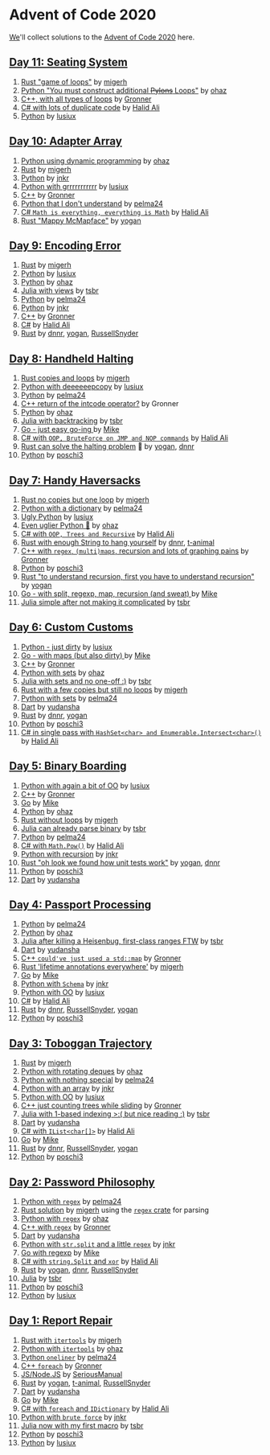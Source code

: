 # Advent of Code 2020

[We][leaderboard]'ll collect solutions to the [Advent of Code 2020](https://adventofcode.com/2020) here.

## [Day 11: Seating System](https://adventofcode.com/2020/day/11)

1. [Rust "game of loops"](https://github.com/migerh/aoc-2020-rs/blob/main/src/day11/mod.rs) by [migerh]
1. [Python "You must construct additional ~~Pylons~~ Loops"](https://github.com/ohaz/adventofcode2020/blob/main/day11/day11.py) by [ohaz]
1. [C++, with all types of loops](https://github.com/Gronner/aoc-2020/blob/main/src/day11.cpp) by [Gronner]
1. [C# with lots of duplicate code](https://github.com/halid-ali/adventCodeChallenge/blob/main/2020/day-11/Program.cs) by [Halid Ali]
1. [Python](https://github.com/lusiux/aoc2020/blob/main/11/main.py) by [lusiux] 

## [Day 10: Adapter Array](https://adventofcode.com/2020/day/10)

1. [Python using dynamic programming](https://github.com/ohaz/adventofcode2020/blob/main/day10/day10.py) by [ohaz]
1. [Rust](https://github.com/migerh/aoc-2020-rs/blob/main/src/day10/mod.rs) by [migerh]
1. [Python](https://github.com/JonathanKuebler/advent-of-code/blob/master/10_dez/jolts.py) by [jnkr]
1. [Python with grrrrrrrrrrr](https://github.com/lusiux/aoc2020/blob/main/10/main.py) by [lusiux] 
1. [C++](https://github.com/Gronner/aoc-2020/blob/main/src/day10.cpp) by [Gronner]
1. [Python that I don't understand](https://github.com/pelma24/AdventOfCode/blob/master/2020/day10.py) by [pelma24]
1. [C# `Math is everything, everything is Math`](https://github.com/halid-ali/adventCodeChallenge/blob/main/2020/day-10/Program.cs) by [Halid Ali]
1. [Rust "Mappy McMapface"](https://github.com/yogan/advent-of-code-2020-rust/blob/main/src/day10.rs) by [yogan]

## [Day 9: Encoding Error](https://adventofcode.com/2020/day/9)

1. [Rust](https://github.com/migerh/aoc-2020-rs/blob/main/src/day9/mod.rs) by [migerh]
1. [Python](https://github.com/lusiux/aoc2020/blob/main/09/main.py) by [lusiux]
1. [Python](https://github.com/ohaz/adventofcode2020/blob/main/day9/day9.py) by [ohaz]
1. [Julia with views](https://github.com/CmdQ/AoC2020/blob/main/src/09.jl) by [tsbr]
1. [Python](https://github.com/pelma24/AdventOfCode/blob/master/2020/day9.py) by [pelma24]
1. [Python](https://github.com/JonathanKuebler/advent-of-code/blob/master/9_dez/encoding_error.py) by [jnkr]
1. [C++](https://github.com/Gronner/aoc-2020/blob/main/src/day9.cpp) by [Gronner]
1. [C#](https://github.com/halid-ali/adventCodeChallenge/blob/main/2020/day-09/Program.cs) by [Halid Ali]
1. [Rust](https://github.com/dnnr/advent-of-code-2020/blob/master/src/day09.rs) by [dnnr], [yogan], [RussellSnyder]


## [Day 8: Handheld Halting](https://adventofcode.com/2020/day/8)

1. [Rust copies and loops](https://github.com/migerh/aoc-2020-rs/blob/main/src/day8/mod.rs) by [migerh]
1. [Python with deeeeeepcopy](https://github.com/lusiux/aoc2020/blob/main/08/main.py) by [lusiux]
1. [Python](https://github.com/pelma24/AdventOfCode/blob/master/2020/day8.py) by [pelma24]
1. [C++ return of the intcode operator?](https://github.com/Gronner/aoc-2020/blob/main/src/day8.cpp) by Gronner
1. [Python](https://github.com/ohaz/adventofcode2020/blob/main/day8/day8.py) by [ohaz]
1. [Julia with backtracking](https://github.com/CmdQ/AoC2020/blob/main/src/08.jl) by [tsbr]
1. [Go - just easy go-ing ](https://github.com/pituser/aoc-2020-go/blob/main/day08/day08.go) by [Mike]
1. [C# with `OOP, BruteForce on JMP and NOP commands`](https://github.com/halid-ali/adventCodeChallenge/blob/main/2020/day-08/Program.cs) by [Halid Ali]
1. [Rust can solve the halting problem](https://github.com/yogan/advent-of-code-2020-rust/blob/main/src/day08.rs) 🤯 by [yogan], [dnnr]
1. [Python](https://github.com/poschi3/AdventOfCode2020/blob/main/day08/day08.py) by [poschi3]

## [Day 7: Handy Haversacks](https://adventofcode.com/2020/day/7)

1. [Rust no copies but one loop](https://github.com/migerh/aoc-2020-rs/blob/main/src/day7/mod.rs) by [migerh]
1. [Python with a dictionary](https://github.com/pelma24/AdventOfCode/blob/master/2020/day7.py) by [pelma24]
1. [Ugly Python](https://github.com/lusiux/aoc2020/blob/main/07/main.py) by [lusiux]
1. [Even uglier Python 🤪](https://github.com/ohaz/adventofcode2020/blob/main/day7/day7.py) by [ohaz]
1. [C# with `OOP, Trees and Recursive`](https://github.com/halid-ali/adventCodeChallenge/blob/main/2020/day-07/Program.cs) by [Halid Ali]
1. [Rust with enough String to hang yourself](https://github.com/dnnr/advent-of-code-2020/blob/master/src/day07.rs) by [dnnr], [t-animal]
1. [C++ with `regex`, `(multi)maps`, recursion and lots of graphing pains](https://github.com/Gronner/aoc-2020/tree/main/src/day7) by [Gronner]
1. [Python](https://github.com/poschi3/AdventOfCode2020/blob/main/day07/day07.py) by [poschi3]
1. [Rust "to understand recursion, first you have to understand recursion"](https://github.com/yogan/advent-of-code-2020-rust/blob/main/src/day07.rs) by [yogan]
1. [Go - with split, regexp, map, recursion (and sweat) ](https://github.com/pituser/aoc-2020-go/blob/main/day07/day07.go) by [Mike]
1. [Julia simple after not making it complicated](https://github.com/CmdQ/AoC2020/blob/main/src/07.jl) by [tsbr]

## [Day 6: Custom Customs](https://adventofcode.com/2020/day/6)

1. [Python - just dirty](https://github.com/lusiux/aoc2020/blob/main/06/main.py) by [lusiux]
1. [Go - with maps (but also dirty) ](https://github.com/pituser/aoc-2020-go/blob/main/day06/day06.go) by [Mike]
1. [C++](https://github.com/Gronner/aoc-2020/tree/main/src/day6) by [Gronner]
1. [Python with sets](https://github.com/ohaz/adventofcode2020/blob/main/day6/day6.py) by [ohaz]
1. [Julia with sets and no one-off :)](https://github.com/CmdQ/AoC2020/blob/main/src/06.jl) by [tsbr]
1. [Rust with a few copies but still no loops](https://github.com/migerh/aoc-2020-rs/blob/main/src/day6/mod.rs) by [migerh]
1. [Python with sets](https://github.com/pelma24/AdventOfCode/blob/master/2020/day6.py) by [pelma24]
1. [Dart](https://github.com/yudansha/Advent-of-Code-2020/blob/main/lib/day6.dart) by [yudansha]
1. [Rust](https://github.com/dnnr/advent-of-code-2020/blob/master/src/day06.rs) by [dnnr], [yogan]
1. [Python](https://github.com/poschi3/AdventOfCode2020/blob/main/day06/day06.py) by [poschi3]
1. [C# in single pass with `HashSet<char> and Enumerable.Intersect<char>()`](https://github.com/halid-ali/adventCodeChallenge/blob/main/2020/day-06/Program.cs) by [Halid Ali]

## [Day 5: Binary Boarding](https://adventofcode.com/2020/day/5)

1. [Python with again a bit of OO](https://github.com/lusiux/aoc2020/blob/main/05/main.py) by [lusiux]
1. [C++](https://github.com/Gronner/aoc-2020/blob/main/src/day5.cpp) by [Gronner]
1. [Go](https://github.com/pituser/aoc-2020-go/blob/main/day05/day05.go) by [Mike]
1. [Python](https://github.com/ohaz/adventofcode2020/blob/main/day5/day5.py) by [ohaz]
1. [Rust without loops](https://github.com/migerh/aoc-2020-rs/blob/main/src/day5/mod.rs) by [migerh]
1. [Julia can already parse binary](https://github.com/CmdQ/AoC2020/blob/main/src/05.jl) by [tsbr]
1. [Python](https://github.com/pelma24/AdventOfCode/blob/master/2020/day5.py) by [pelma24]
1. [C# with `Math.Pow()`](https://github.com/halid-ali/adventCodeChallenge/blob/main/2020/day-05/Program.cs) by [Halid Ali]
1. [Python with recursion](https://github.com/JonathanKuebler/advent-of-code/blob/master/5_dez/boarding_pass.py) by [jnkr]
1. [Rust "oh look we found how unit tests work"](https://github.com/yogan/advent-of-code-2020-rust/blob/main/src/day05.rs) by [yogan], [dnnr]
1. [Python](https://github.com/poschi3/AdventOfCode2020/blob/main/day05/day05.py) by [poschi3]
1. [Dart](https://github.com/yudansha/Advent-of-Code-2020/blob/main/lib/day5.dart) by [yudansha]

## [Day 4: Passport Processing](https://adventofcode.com/2020/day/4)

1. [Python](https://github.com/pelma24/AdventOfCode/blob/master/2020/day4.py) by [pelma24]
1. [Python](https://github.com/ohaz/adventofcode2020/blob/main/day4/day4.py) by [ohaz]
1. [Julia after killing a Heisenbug, first-class ranges FTW](https://github.com/CmdQ/AoC2020/blob/main/src/04.jl) by [tsbr]
1. [Dart](https://github.com/yudansha/Advent-of-Code-2020/blob/main/lib/day4.dart) by [yudansha]
1. [C++ `could've just used a std::map`](https://github.com/Gronner/aoc-2020/tree/main/src/day4) by [Gronner]
1. [Rust 'lifetime annotations everywhere'](https://github.com/migerh/aoc-2020-rs/blob/main/src/day4/mod.rs) by [migerh]
1. [Go](https://github.com/pituser/aoc-2020-go/blob/main/day04/day04.go) by [Mike]
1. [Python with `Schema`](https://github.com/JonathanKuebler/advent-of-code/blob/master/4_dez/passport_processing.py) by [jnkr]
1. [Python with OO](https://github.com/lusiux/aoc2020/blob/main/04/main.py) by [lusiux]
1. [C#](https://github.com/halid-ali/adventCodeChallenge/blob/main/2020/day-04/Program.cs) by [Halid Ali]
1. [Rust](https://github.com/dnnr/advent-of-code-2020/blob/master/src/day04.rs) by [dnnr], [RussellSnyder], [yogan]
1. [Python](https://github.com/poschi3/AdventOfCode2020/blob/main/day04/day04.py) by [poschi3]

## [Day 3: Toboggan Trajectory](https://adventofcode.com/2020/day/3)

1. [Rust](https://github.com/migerh/aoc-2020-rs/blob/main/src/day3/mod.rs) by [migerh]
1. [Python with rotating deques](https://github.com/ohaz/adventofcode2020/blob/main/day3/day3.py) by [ohaz]
1. [Python with nothing special](https://github.com/pelma24/AdventOfCode/blob/master/2020/day3.py) by [pelma24]
1. [Python with an array](https://github.com/JonathanKuebler/advent-of-code/blob/master/3_dez/solver.py) by [jnkr]
1. [Python with OO](https://github.com/lusiux/aoc2020/blob/main/03/main.py) by [lusiux]
1. [C++ just counting trees while sliding](https://github.com/Gronner/aoc-2020/blob/main/src/day3.cpp) by [Gronner]
1. [Julia with 1-based indexing >:( but nice reading :)](https://github.com/CmdQ/AoC2020/blob/main/src/03.jl) by [tsbr]
1. [Dart](https://github.com/yudansha/Advent-of-Code-2020/blob/main/lib/day3.dart) by [yudansha]
1. [C# with `IList<char[]>`](https://github.com/halid-ali/adventCodeChallenge/blob/main/2020/day-03/Program.cs) by [Halid Ali]
1. [Go](https://github.com/pituser/aoc-2020-go/blob/main/day03/day03.go) by [Mike]
1. [Rust](https://github.com/dnnr/advent-of-code-2020/blob/master/src/day03.rs) by [dnnr], [RussellSnyder], [yogan]
1. [Python](https://github.com/poschi3/AdventOfCode2020/blob/main/day03/day03.py) by [poschi3]

## [Day 2: Password Philosophy](https://adventofcode.com/2020/day/2)

1. [Python with `regex`](https://github.com/pelma24/AdventOfCode/blob/master/2020/day2.py) by [pelma24]
1. [Rust solution](https://github.com/migerh/aoc-2020-rs/blob/main/src/day2/mod.rs) by [migerh] using the [`regex` crate](https://crates.io/crates/regex) for parsing
1. [Python with `regex`](https://github.com/ohaz/adventofcode2020/blob/main/day2/day2.py) by [ohaz]
1. [C++ with `regex`](https://github.com/Gronner/aoc-2020/blob/main/src/day2.cpp) by [Gronner]
1. [Dart](https://github.com/yudansha/Advent-of-Code-2020/blob/main/lib/day2.dart) by [yudansha]
1. [Python with `str.split` and a little `regex`](https://github.com/JonathanKuebler/advent-of-code/blob/master/2_dez/solver.py) by [jnkr]
1. [Go with regexp](https://github.com/pituser/aoc-2020-go/blob/main/day02/day02.go) by [Mike]
1. [C# with `string.Split` and `xor`](https://github.com/halid-ali/adventCodeChallenge/blob/main/2020/day-02/Program.cs) by [Halid Ali]
1. [Rust](https://github.com/yogan/advent-of-code-2020-rust/blob/main/src/day02.rs) by [yogan], [dnnr], [RussellSnyder]
1. [Julia](https://github.com/CmdQ/AoC2020/blob/main/src/02.jl) by [tsbr]
1. [Python](https://github.com/poschi3/AdventOfCode2020/blob/main/day02/day02.py) by [poschi3]
1. [Python](https://github.com/lusiux/aoc2020/blob/main/02/main.py) by [lusiux]

## [Day 1: Report Repair](https://adventofcode.com/2020/day/1)

1. [Rust with `itertools`](https://github.com/migerh/aoc-2020-rs/blob/main/src/day1/mod.rs) by [migerh]
1. [Python with `itertools`](https://github.com/ohaz/adventofcode2020/blob/main/day1/day1.py) by [ohaz]
1. [Python `oneliner`](https://github.com/pelma24/AdventOfCode/blob/master/2020/day1.py) by [pelma24]
1. [C++ `foreach`](https://github.com/Gronner/aoc-2020/blob/main/src/day1.cpp) by [Gronner]
1. [JS/Node.JS](https://github.com/seriousManual/aoc_1) by [SeriousManual]
1. [Rust](https://github.com/yogan/advent-of-code-2020-rust/blob/main/src/day01.rs) by [yogan], [t-animal], [RussellSnyder]
1. [Dart](https://github.com/yudansha/Advent-of-Code-2020/blob/main/lib/day1.dart) by [yudansha]
1. [Go](https://github.com/pituser/aoc-2020-go/blob/main/day01/day01.go) by [Mike]
1. [C# with `foreach` and `IDictionary`](https://github.com/halid-ali/adventCodeChallenge/blob/main/2020/day-01/Program.cs) by [Halid Ali]
1. [Python with `brute force`](https://github.com/JonathanKuebler/advent-of-code/blob/master/1_dez/result.py) by [jnkr]
1. [Julia now with my first macro](https://github.com/CmdQ/AoC2020/blob/main/src/01.jl) by [tsbr]
1. [Python](https://github.com/poschi3/AdventOfCode2020/blob/main/day01/day01.py) by [poschi3]
1. [Python](https://github.com/lusiux/aoc2020/blob/main/01/main.py) by [lusiux]

[dnnr]: https://github.com/dnnr
[Gronner]: https://github.com/Gronner
[Halid Ali]: https://github.com/halid-ali
[jnkr]: https://github.com/JonathanKuebler
[migerh]: https://github.com/migerh
[Mike]: https://github.com/pituser
[ohaz]: https://github.com/ohaz
[pelma24]: https://github.com/pelma24
[poschi3]: https://github.com/poschi3
[RussellSnyder]: https://github.com/RussellSnyder
[SeriousManual]: https://github.com/seriousmanual
[t-animal]: https://github.com/t-animal
[tsbr]: https://github.com/CmdQ/AoC2020/tree/main/AoC2020
[yogan]: https://github.com/yogan
[yudansha]: https://github.com/yudansha
[lusiux]: https://github.com/lusiux

[leaderboard]: https://adventofcode.com/2020/leaderboard/private/view/979032 "The Method Park leaderboard by Christoph Menzel"
